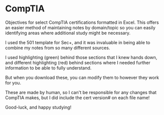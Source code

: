 # CompTIA
Objectives for select CompTIA certifications formatted in Excel. This offers an easier method of maintaining notes by domain/topic
so you can easily identifying areas where additional study might be necessary.

I used the 501 template for Sec+, and it was invaluable in being able to combine my notes from so many different sources.

I used highlighting (green) behind those sections that I knew hands down, and different highlighting (red) behind sections where I needed further information
to be able to fully understand.

But when you download these, you can modify them to however they work for you.

These are made by human, so I can't be responsible for any changes that CompTIA makes, but I did include the cert version# on each file name!

Good-luck, and happy studying!
